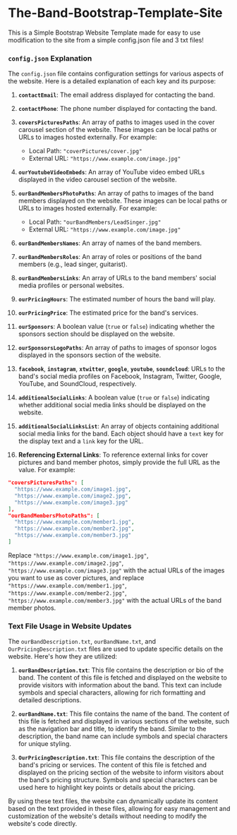 # The-Band-Bootstrap-Template-Site
This is a Simple Bootstrap Website Template made for easy to use modification to the site from a simple config.json file and 3 txt files!



### `config.json` Explanation

The `config.json` file contains configuration settings for various aspects of the website. Here is a detailed explanation of each key and its purpose:

1. **`contactEmail`**: The email address displayed for contacting the band.

2. **`contactPhone`**: The phone number displayed for contacting the band.

3. **`coversPicturesPaths`**: An array of paths to images used in the cover carousel section of the website. These images can be local paths or URLs to images hosted externally. For example:

   - Local Path: `"coverPictures/cover.jpg"`
   - External URL: `"https://www.example.com/image.jpg"`

4. **`ourYoutubeVideoEmbeds`**: An array of YouTube video embed URLs displayed in the video carousel section of the website.

5. **`ourBandMembersPhotoPaths`**: An array of paths to images of the band members displayed on the website. These images can be local paths or URLs to images hosted externally. For example:

   - Local Path: `"ourBandMembers/LeadSinger.jpg"`
   - External URL: `"https://www.example.com/image.jpg"`

6. **`ourBandMembersNames`**: An array of names of the band members.

7. **`ourBandMembersRoles`**: An array of roles or positions of the band members (e.g., lead singer, guitarist).

8. **`ourBandMembersLinks`**: An array of URLs to the band members' social media profiles or personal websites.

9. **`ourPricingHours`**: The estimated number of hours the band will play.

10. **`ourPricingPrice`**: The estimated price for the band's services.

11. **`ourSponsors`**: A boolean value (`true` or `false`) indicating whether the sponsors section should be displayed on the website.

12. **`ourSponsorsLogoPaths`**: An array of paths to images of sponsor logos displayed in the sponsors section of the website.

13. **`facebook`**, **`instagram`**, **`xtwitter`**, **`google`**, **`youtube`**, **`soundcloud`**: URLs to the band's social media profiles on Facebook, Instagram, Twitter, Google, YouTube, and SoundCloud, respectively.

14. **`additionalSocialLinks`**: A boolean value (`true` or `false`) indicating whether additional social media links should be displayed on the website.

15. **`additionalSocialLinksList`**: An array of objects containing additional social media links for the band. Each object should have a `text` key for the display text and a `link` key for the URL.

16. **Referencing External Links**: To reference external links for cover pictures and band member photos, simply provide the full URL as the value. For example:

   ```json
   "coversPicturesPaths": [
     "https://www.example.com/image1.jpg",
     "https://www.example.com/image2.jpg",
     "https://www.example.com/image3.jpg"
   ],
   "ourBandMembersPhotoPaths": [
     "https://www.example.com/member1.jpg",
     "https://www.example.com/member2.jpg",
     "https://www.example.com/member3.jpg"
   ]
   ```

   Replace `"https://www.example.com/image1.jpg"`, `"https://www.example.com/image2.jpg"`, `"https://www.example.com/image3.jpg"` with the actual URLs of the images you want to use as cover pictures, and replace `"https://www.example.com/member1.jpg"`, `"https://www.example.com/member2.jpg"`, `"https://www.example.com/member3.jpg"` with the actual URLs of the band member photos.

### Text File Usage in Website Updates

The `ourBandDescription.txt`, `ourBandName.txt`, and `OurPricingDescription.txt` files are used to update specific details on the website. Here's how they are utilized:

1. **`ourBandDescription.txt`**: This file contains the description or bio of the band. The content of this file is fetched and displayed on the website to provide visitors with information about the band. This text can include symbols and special characters, allowing for rich formatting and detailed descriptions.

2. **`ourBandName.txt`**: This file contains the name of the band. The content of this file is fetched and displayed in various sections of the website, such as the navigation bar and title, to identify the band. Similar to the description, the band name can include symbols and special characters for unique styling.

3. **`OurPricingDescription.txt`**: This file contains the description of the band's pricing or services. The content of this file is fetched and displayed on the pricing section of the website to inform visitors about the band's pricing structure. Symbols and special characters can be used here to highlight key points or details about the pricing.

By using these text files, the website can dynamically update its content based on the text provided in these files, allowing for easy management and customization of the website's details without needing to modify the website's code directly.
